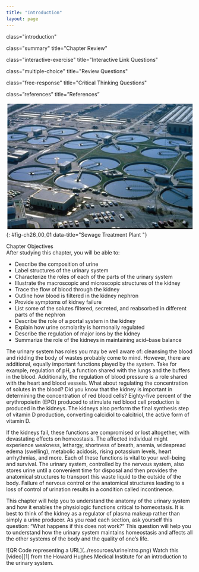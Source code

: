 ```yaml
---
title: "Introduction"
layout: page
---
```



<cnx-pi data-type="cnx.flag.introduction"> class="introduction" </cnx-pi>

<cnx-pi data-type="cnx.eoc">class="summary" title="Chapter Review"</cnx-pi>

<cnx-pi data-type="cnx.eoc">class="interactive-exercise" title="Interactive Link Questions"</cnx-pi>

<cnx-pi data-type="cnx.eoc">class="multiple-choice" title="Review Questions" </cnx-pi>

<cnx-pi data-type="cnx.eoc">class="free-response" title="Critical Thinking Questions"</cnx-pi>

<cnx-pi data-type="cnx.eoc">class=”references” title=”References”</cnx-pi>

 ![This photo shows a water treatment plant.](../resources/2600_Sewage_Treatment_Plan.jpg "(credit: &#x201C;eutrophication&amp;hypoxia&#x201D;/flickr.com)"){: #fig-ch26_00_01 data-title="Sewage Treatment Plant "}

<div data-type="note" class="note chapter-objectives" markdown="1">
<div data-type="title" class="title">
Chapter Objectives
</div>
After studying this chapter, you will be able to:

* Describe the composition of urine
* Label structures of the urinary system
* Characterize the roles of each of the parts of the urinary system
* Illustrate the macroscopic and microscopic structures of the kidney
* Trace the flow of blood through the kidney
* Outline how blood is filtered in the kidney nephron
* Provide symptoms of kidney failure
* List some of the solutes filtered, secreted, and reabsorbed in different parts of the nephron
* Describe the role of a portal system in the kidney
* Explain how urine osmolarity is hormonally regulated
* Describe the regulation of major ions by the kidney
* Summarize the role of the kidneys in maintaining acid–base balance

</div>

The urinary system has roles you may be well aware of: cleansing the blood and ridding the body of wastes probably come to mind. However, there are additional, equally important functions played by the system. Take for example, regulation of pH, a function shared with the lungs and the buffers in the blood. Additionally, the regulation of blood pressure is a role shared with the heart and blood vessels. What about regulating the concentration of solutes in the blood? Did you know that the kidney is important in determining the concentration of red blood cells? Eighty-five percent of the erythropoietin (EPO) produced to stimulate red blood cell production is produced in the kidneys. The kidneys also perform the final synthesis step of vitamin D production, converting calcidiol to calcitriol, the active form of vitamin D.

If the kidneys fail, these functions are compromised or lost altogether, with devastating effects on homeostasis. The affected individual might experience weakness, lethargy, shortness of breath, anemia, widespread edema (swelling), metabolic acidosis, rising potassium levels, heart arrhythmias, and more. Each of these functions is vital to your well-being and survival. The urinary system, controlled by the nervous system, also stores urine until a convenient time for disposal and then provides the anatomical structures to transport this waste liquid to the outside of the body. Failure of nervous control or the anatomical structures leading to a loss of control of urination results in a condition called incontinence.

This chapter will help you to understand the anatomy of the urinary system and how it enables the physiologic functions critical to homeostasis. It is best to think of the kidney as a regulator of plasma makeup rather than simply a urine producer. As you read each section, ask yourself this question: “What happens if this does not work?” This question will help you to understand how the urinary system maintains homeostasis and affects all the other systems of the body and the quality of one’s life.

<div data-type="note" data-has-label="true" class="note anatomy interactive" data-label="" markdown="1">
<span data-type="media" data-alt="QR Code representing a URL"> ![QR Code representing a URL](../resources/urineintro.png) </span>
Watch this [video][1] from the Howard Hughes Medical Institute for an introduction to the urinary system.

</div>



[1]: http://openstaxcollege.org/l/urineintro
